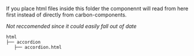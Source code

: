 If you place html files inside this folder the componennt will read from here first instead of directly from carbon-components. 

_Not reccomended since it could easily fall out of date_

```
html
├── accordion
   ├── accordion.html
```

